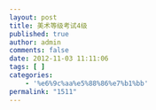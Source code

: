 ```yaml
---
layout: post
title: 美术等级考试4级
published: true
author: admin
comments: false
date: 2012-11-03 11:11:06
tags: [ ]
categories:
    - '%e6%9c%aa%e5%88%86%e7%b1%bb'
permalink: "1511"
---
```

